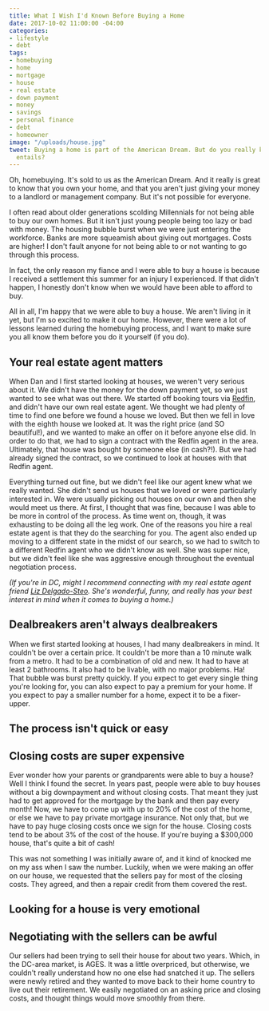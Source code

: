 ```yaml
---
title: What I Wish I'd Known Before Buying a Home
date: 2017-10-02 11:00:00 -04:00
categories:
- lifestyle
- debt
tags:
- homebuying
- home
- mortgage
- house
- real estate
- down payment
- money
- savings
- personal finance
- debt
- homeowner
image: "/uploads/house.jpg"
tweet: Buying a home is part of the American Dream. But do you really know what it
  entails?
---
```


Oh, homebuying. It's sold to us as the American Dream. And it really is great to know that you own your home, and that you aren't just giving your money to a landlord or management company. But it's not possible for everyone. 

I often read about older generations scolding Millennials for not being able to buy our own homes. But it isn't just young people being too lazy or bad with money. The housing bubble burst when we were just entering the workforce. Banks are more squeamish about giving out mortgages. Costs are higher! I don't fault anyone for not being able to or not wanting to go through this process. 

In fact, the only reason my fiance and I were able to buy a house is because I received a settlement this summer for an injury I experienced. If that didn't happen, I honestly don't know when we would have been able to afford to buy. 

All in all, I'm happy that we were able to buy a house. We aren't living in it yet, but I'm so excited to make it our home. However, there were a lot of lessons learned during the homebuying process, and I want to make sure you all know them before you do it yourself (if you do).

## Your real estate agent matters

When Dan and I first started looking at houses, we weren't very serious about it. We didn't have the money for the down payment yet, so we just wanted to see what was out there. We started off booking tours via [Redfin](http://www.redfin.com), and didn't have our own real estate agent. We thought we had plenty of time to find one before we found a house we loved. But then we fell in love with the eighth house we looked at. It was the right price (and SO beautiful!), and we wanted to make an offer on it before anyone else did. In order to do that, we had to sign a contract with the Redfin agent in the area. Ultimately, that house was bought by someone else (in cash?!). But we had already signed the contract, so we continued to look at houses with that Redfin agent.

Everything turned out fine, but we didn't feel like our agent knew what we really wanted. She didn't send us houses that we loved or were particularly interested in. We were usually picking out houses on our own and then she would meet us there. At first, I thought that was fine, because I was able to be more in control of the process. As time went on, though, it was exhausting to be doing all the leg work. One of the reasons you hire a real estate agent is that they do the searching for you. The agent also ended up moving to a different state in the midst of our search, so we had to switch to a different Redfin agent who we didn't know as well. She was super nice, but we didn't feel like she was aggressive enough throughout the eventual negotiation process.

*(If you're in DC, might I recommend connecting with my real estate agent friend [Liz Delgado-Steo](http://jasonmartingroup.com/about/Elizabeth-Delgado-Steo/6689). She's wonderful, funny, and really has your best interest in mind when it comes to buying a home.)*

## Dealbreakers aren't always dealbreakers

When we first started looking at houses, I had many dealbreakers in mind. It couldn't be over a certain price. It couldn't be more than a 10 minute walk from a metro. It had to be a combination of old and new. It had to have at least 2 bathrooms. It also had to be livable, with no major problems. Ha! That bubble was burst pretty quickly. If you expect to get every single thing you're looking for, you can also expect to pay a premium for your home. If you expect to pay a smaller number for a home, expect it to be a fixer-upper. 

## The process isn't quick or easy

## Closing costs are super expensive

Ever wonder how your parents or grandparents were able to buy a house? Well I think I found the secret. In years past, people were able to buy houses without a big downpayment and without closing costs. That meant they just had to get approved for the mortgage by the bank and then pay every month! Now, we have to come up with up to 20% of the cost of the home, or else we have to pay private mortgage insurance. Not only that, but we have to pay huge closing costs once we sign for the house. Closing costs tend to be about 3% of the cost of the house. If you're buying a $300,000 house, that's quite a bit of cash! 

This was not something I was initially aware of, and it kind of knocked me on my ass when I saw the number. Luckily, when we were making an offer on our house, we requested that the sellers pay for most of the closing costs. They agreed, and then a repair credit from them covered the rest. 

## Looking for a house is very emotional

## Negotiating with the sellers can be awful

Our sellers had been trying to sell their house for about two years. Which, in the DC-area market, is AGES. It was a little overpriced, but otherwise, we couldn't really understand how no one else had snatched it up. The sellers were newly retired and they wanted to move back to their home country to live out their retirement. We easily negotiated on an asking price and closing costs, and thought things would move smoothly from there.